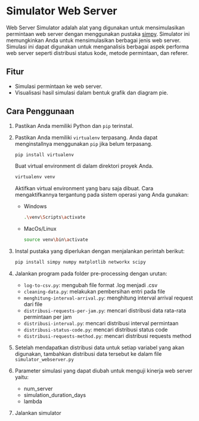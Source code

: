 # Simulator Web Server

Web Server Simulator adalah alat yang digunakan untuk mensimulasikan permintaan web server dengan menggunakan pustaka [simpy](https://www.sympy.org/en/docs.html). Simulator ini memungkinkan Anda untuk mensimulasikan berbagai jenis web server. Simulasi ini dapat digunakan untuk menganalisis berbagai aspek performa web server seperti distribusi status kode, metode permintaan, dan referer.

## Fitur

- Simulasi permintaan ke web server.
- Visualisasi hasil simulasi dalam bentuk grafik dan diagram pie.

## Cara Penggunaan

1. Pastikan Anda memiliki Python dan `pip` terinstal.
2. Pastikan Anda memiliki `virtualenv` terpasang. Anda dapat menginstallnya menggunakan `pip` jika belum terpasang.

    ```bash
    pip install virtualenv
    ```
   Buat virtual environment di dalam direktori proyek Anda.

    ```bash
    virtualenv venv
    ```
   Aktifkan virtual environment yang baru saja dibuat. Cara mengaktifkannya tergantung pada sistem operasi yang Anda gunakan:
   - Windows
     ```bash
     .\venv\Scripts\activate
     ```
   - MacOs/Linux
     ```bash
     source venv\bin\activate
     ```
4. Instal pustaka yang diperlukan dengan menjalankan perintah berikut:

    ```bash
    pip install simpy numpy matplotlib networkx scipy
    ```
5. Jalankan program pada folder pre-processing dengan urutan:
    - `log-to-csv.py`: mengubah file format .log menjadi .csv
    - `cleaning-data.py`: melakukan pembersihan entri pada file
    - `menghitung-interval-arrival.py`: menghitung interval arrival request dari file
    - `distribusi-requests-per-jam.py`: mencari distribusi data rata-rata permintaan per jam
    - `distribusi-interval.py`: mencari distribusi interval permintaan
    - `distribusi-status-code.py`: mencari distribusi status code
    - `distribusi-requests-method.py`: mencari distribusi requests method
6. Setelah mendapatkan distribusi data untuk setiap variabel yang akan digunakan, tambahkan distribusi data tersebut ke dalam file `simulator_webserver.py`
7. Parameter simulasi yang dapat diubah untuk menguji kinerja web server yaitu:
    - num_server
    - simulation_duration_days
    - lambda
8. Jalankan simulator
